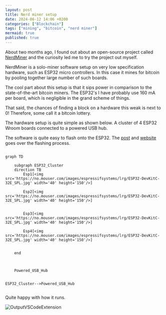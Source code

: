 ```yaml
---
layout: post
title: Nerd miner setup
date: 2024-06-12 14:06 +0200
categories: ["Blockchain"]
tags: ["mining", "bitcoin", "nerd miner"]
mermaid: true
published: true
---
```


About two months ago, I found out about an open-source project called [NerdMiner](https://github.com/BitMaker-hub/NerdMiner_v2?tab=readme-ov-file) and the curiosity led me to try the project out myself. 

NerdMiner is a solo-miner software setup on very low specification hardware, such as ESP32 micro controllers. In this case it mines for bitcoin by pooling together large number of such boards. 

The cool part about this setup is that it sips power in comparison to the state-of-the-art bitcoin miners. The ESP32's I have probably use 160 mA per board, which is negligible in the grand scheme of things. 

That said, the chances of finding a block on a hardware this weak is next to 0! Therefore, some call it a bitcoin lottery. 

The hardware setup is quite simple as shown below. A cluster of 4 ESP32 Wroom boards connected to a powered USB hub. 

The software is quite easy to flash onto the ESP32. The [post](https://bitcointalk.org/index.php?topic=5466940.0) and [website](https://flasher.bitronics.store/) goes over the flashing process. 


```mermaid

graph TD

    subgraph ESP32_Cluster
    direction TB
        Esp1[<img src='https://no.mouser.com/images/espressifsystems/lrg/ESP32-DevKitC-32E_SPL.jpg' width='40' height='150'/>] 

        Esp2[<img src='https://no.mouser.com/images/espressifsystems/lrg/ESP32-DevKitC-32E_SPL.jpg' width='40' height='150'/>]


        Esp3[<img src='https://no.mouser.com/images/espressifsystems/lrg/ESP32-DevKitC-32E_SPL.jpg' width='40' height='150'/>] 

        Esp4[<img src='https://no.mouser.com/images/espressifsystems/lrg/ESP32-DevKitC-32E_SPL.jpg' width='40' height='150'/>] 


    end 



    Powered_USB_Hub

 
ESP32_Cluster-->Powered_USB_Hub


```

Quite happy with how it runs. 

![OutputVSCodeExtension](/assets/images/ESP32Cluster.png)

